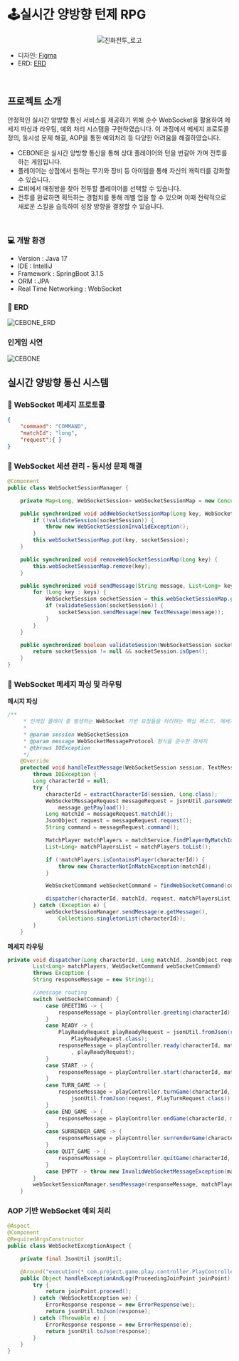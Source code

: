 # 🕹️실시간 양방향 턴제 RPG
<p align="center">
  <img src="https://github.com/Charge-Evolution-Battle-on-Earth/Server/assets/31121731/b7cd24b8-c900-4126-afb7-a5ee291ba881" alt="진화전투_로고">    
</p>

- 디자인: [Figma](https://www.figma.com/file/VOS1PohXqLBLN3Ouehbsmm/%EA%B2%8C%EC%9E%84?type=design&node-id=60%3A2&mode=design&t=2WHgNObeB5Et7cu7-1)
- ERD: [ERD](https://dbdiagram.io/d/6501735a02bd1c4a5e7a76d2)
  
<br>

## 프로젝트 소개
안정적인 실시간 양방향 통신 서비스를 제공하기 위해 순수 WebSocket을 활용하여 메세지 파싱과 라우팅, 예외 처리 시스템을 구현하였습니다.
이 과정에서 메세지 프로토콜 정의, 동시성 문제 해결, AOP을 통한 예외처리 등 다양한 어려움을 해결하였습니다.

- CEBONE은 실시간 양방향 통신을 통해 상대 플레이어와 턴을 번갈아 가며 전투를 하는 게임입니다.
- 플레이어는 상점에서 원하는 무기와 장비 등 아이템을 통해 자신의 캐릭터를 강화할 수 있습니다.
- 로비에서 매칭방을 찾아 전투할 플레이어를 선택할 수 있습니다.
- 전투를 완료하면 획득하는 경험치를 통해 레벨 업을 할 수 있으며 이때 전략적으로 새로운 스킬을 습득하여 성장 방향을 결정할 수 있습니다.

<br>

### 💻 개발 환경
- Version : Java 17
- IDE : IntelliJ
- Framework : SpringBoot 3.1.5
- ORM : JPA
- Real Time Networking : WebSocket

### 🧩 ERD
![CEBONE_ERD](https://github.com/Charge-Evolution-Battle-on-Earth/Server/assets/31121731/ed8d9154-db4b-4327-a609-4d2f8d0bda0f)

### 인게임 시연
![CEBONE](https://github.com/Charge-Evolution-Battle-on-Earth/Server/assets/31121731/d6f979fd-991d-4fa7-bf4b-fe8b2e755ae1)



## 실시간 양방향 통신 시스템
### 📝 WebSocket 메세지 프로토콜

``` JSON
{
    "command": "COMMAND",
    "matchId": "long",
    "request":{ }
}
```

### 📝 WebSocket 세션 관리 - 동시성 문제 해결
``` Java
@Component
public class WebSocketSessionManager {

    private Map<Long, WebSocketSession> webSocketSessionMap = new ConcurrentHashMap<>();

    public synchronized void addWebSocketSessionMap(Long key, WebSocketSession socketSession) {
        if (!validateSession(socketSession)) {
            throw new WebSocketSessionInvalidException();
        }
        this.webSocketSessionMap.put(key, socketSession);
    }

    public synchronized void removeWebSocketSessionMap(Long key) {
        this.webSocketSessionMap.remove(key);
    }

    public synchronized void sendMessage(String message, List<Long> keys) throws IOException {
        for (Long key : keys) {
            WebSocketSession socketSession = this.webSocketSessionMap.get(key);
            if (validateSession(socketSession)) {
                socketSession.sendMessage(new TextMessage(message));
            }
        }
    }

    public synchronized boolean validateSession(WebSocketSession socketSession) {
        return socketSession != null && socketSession.isOpen();
    }
}
```

### 📝 WebSocket 메세지 파싱 및 라우팅
<b> 메시지 파싱 </b>
``` Java
/**
     * 인게임 플레이 중 발생하는 WebSocket 기반 요청들을 처리하는 핵심 메소드. 메세지 파싱과 라우팅을 수행함.
     *
     * @param session WebSocketSession
     * @param message WebSocketMessageProtocol 형식을 준수한 메세지
     * @throws IOException
     */
    @Override
    protected void handleTextMessage(WebSocketSession session, TextMessage message)
        throws IOException {
        Long characterId = null;
        try {
            characterId = extractCharacterId(session, Long.class);
            WebSocketMessageRequest messageRequest = jsonUtil.parseWebSocketMessage(
                message.getPayload());
            Long matchId = messageRequest.matchId();
            JsonObject request = messageRequest.request();
            String command = messageRequest.command();

            MatchPlayer matchPlayers = matchService.findPlayerByMatchId(matchId);
            List<Long> matchPlayersList = matchPlayers.toList();

            if (!matchPlayers.isContainsPlayer(characterId)) {
                throw new CharacterNotInMatchException(matchId);
            }

            WebSocketCommand webSocketCommand = findWebSocketCommand(command);

            dispatcher(characterId, matchId, request, matchPlayersList, webSocketCommand);
        } catch (Exception e) {
            webSocketSessionManager.sendMessage(e.getMessage(),
                Collections.singletonList(characterId));
        }
    }
```

<b> 메세지 라우팅</b>
``` Java
private void dispatcher(Long characterId, Long matchId, JsonObject request,
        List<Long> matchPlayers, WebSocketCommand webSocketCommand)
        throws Exception {
        String responseMessage = new String();

        //message routing
        switch (webSocketCommand) {
            case GREETING -> {
                responseMessage = playController.greeting(characterId);
            }
            case READY -> {
                PlayReadyRequest playReadyRequest = jsonUtil.fromJson(request,
                    PlayReadyRequest.class);
                responseMessage = playController.ready(characterId, matchId
                    , playReadyRequest);
            }
            case START -> {
                responseMessage = playController.start(characterId, matchId);
            }
            case TURN_GAME -> {
                responseMessage = playController.turnGame(characterId, matchId,
                    jsonUtil.fromJson(request, PlayTurnRequest.class));
            }
            case END_GAME -> {
                responseMessage = playController.endGame(characterId, matchId);
            }
            case SURRENDER_GAME -> {
                responseMessage = playController.surrenderGame(characterId, matchId);
            }
            case QUIT_GAME -> {
                responseMessage = playController.quitGame(characterId, matchId);
            }
            case EMPTY -> throw new InvalidWebSocketMessageException(matchId);
        }
        webSocketSessionManager.sendMessage(responseMessage, matchPlayers);
    }
```
### AOP 기반 WebSocket 예외 처리
``` Java
@Aspect
@Component
@RequiredArgsConstructor
public class WebSocketExceptionAspect {

    private final JsonUtil jsonUtil;

    @Around("execution(* com.project.game.play.controller.PlayController.*(..))")
    public Object handleExceptionAndLog(ProceedingJoinPoint joinPoint) {
        try {
            return joinPoint.proceed();
        } catch (WebSocketException we) {
            ErrorResponse response = new ErrorResponse(we);
            return jsonUtil.toJson(response);
        } catch (Throwable e) {
            ErrorResponse response = new ErrorResponse(e);
            return jsonUtil.toJson(response);
        }
    }
}
```
